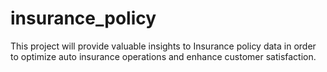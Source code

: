 # insurance_policy
This project will provide valuable insights to Insurance policy data in order to optimize auto insurance operations and enhance customer satisfaction.
